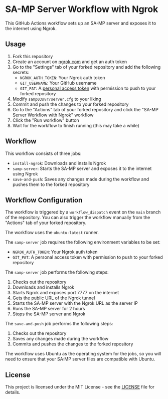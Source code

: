 # SA-MP Server Workflow with Ngrok

This GitHub Actions workflow sets up an SA-MP server and exposes it to the internet using Ngrok.

## Usage

1. Fork this repository
2. Create an account on [ngrok.com](https://ngrok.com/) and get an auth token
3. Go to the "Settings" tab of your forked repository and add the following secrets:
    - `NGROK_AUTH_TOKEN`: Your Ngrok auth token
    - `GIT_USERNAME`: Your GitHub username
    - `GIT_PAT`: A [personal access token](https://docs.github.com/en/authentication/keeping-your-account-and-data-secure/creating-a-personal-access-token) with permission to push to your forked repository
4. Modify `samp03svr/server.cfg` to your liking
5. Commit and push the changes to your forked repository
6. Go to the "Actions" tab of your forked repository and click the "SA-MP Server Workflow with Ngrok" workflow
7. Click the "Run workflow" button
8. Wait for the workflow to finish running (this may take a while)

## Workflow

This workflow consists of three jobs:

- `install-ngrok`: Downloads and installs Ngrok
- `samp-server`: Starts the SA-MP server and exposes it to the internet using Ngrok
- `save-and-push`: Saves any changes made during the workflow and pushes them to the forked repository

## Workflow Configuration

The workflow is triggered by a `workflow_dispatch` event on the `main` branch of the repository. You can also trigger the workflow manually from the "Actions" tab of your forked repository.

The workflow uses the `ubuntu-latest` runner.

The `samp-server` job requires the following environment variables to be set:

- `NGROK_AUTH_TOKEN`: Your Ngrok auth token
- `GIT_PAT`: A personal access token with permission to push to your forked repository

The `samp-server` job performs the following steps:

1. Checks out the repository
2. Downloads and installs Ngrok
3. Starts Ngrok and exposes port 7777 on the internet
4. Gets the public URL of the Ngrok tunnel
5. Starts the SA-MP server with the Ngrok URL as the server IP
6. Runs the SA-MP server for 2 hours
7. Stops the SA-MP server and Ngrok

The `save-and-push` job performs the following steps:

1. Checks out the repository
2. Saves any changes made during the workflow
3. Commits and pushes the changes to the forked repository

The workflow uses Ubuntu as the operating system for the jobs, so you will need to ensure that your SA:MP server files are compatible with Ubuntu.

## License

This project is licensed under the MIT License - see the [LICENSE](LICENSE) file for details.
